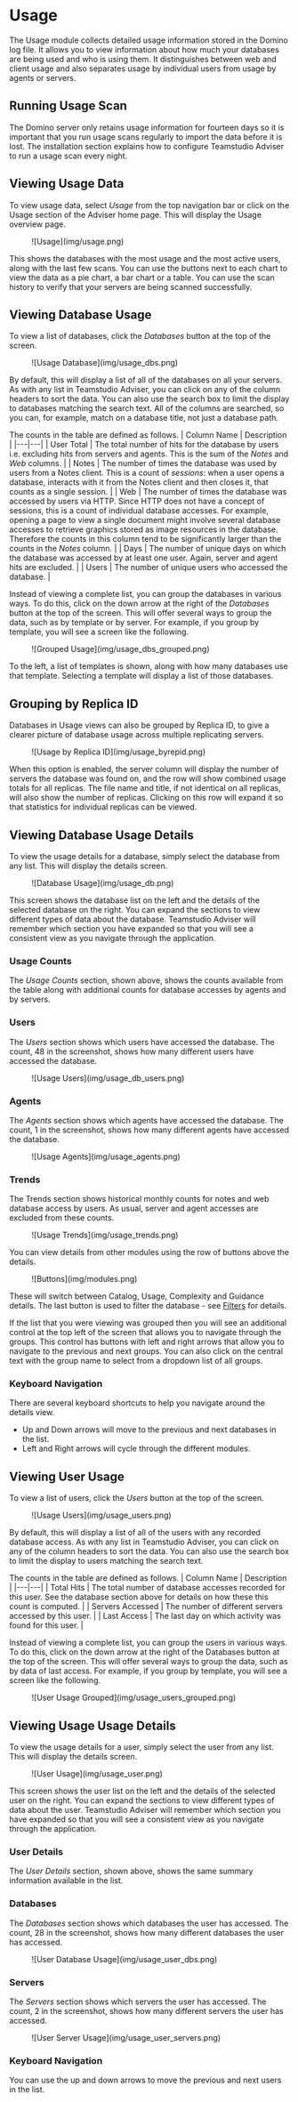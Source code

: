 # Usage

The Usage module collects detailed usage information stored in the Domino log file. It allows you to view information about how much your databases are being used and who is using them. It distinguishes between web and client usage and also separates usage by individual users from usage by agents or servers.

## Running Usage Scan
The Domino server only retains usage information for fourteen days so it is important that you run usage scans regularly to import the data before it is lost. The installation section explains how to configure Teamstudio Adviser to run a usage scan every night.

## Viewing Usage Data
To view usage data, select *Usage* from the top navigation bar or click on the Usage section of the Adviser home page. This will display the Usage overview page.
<figure markdown="1">
  ![Usage](img/usage.png)
</figure>
This shows the databases with the most usage and the most active users, along with the last few scans. You can use the buttons next to each chart to view the data as a pie chart, a bar chart or a table. You can use the scan history to verify that your servers are being scanned successfully.

## Viewing Database Usage
To view a list of databases, click the *Databases* button at the top of the screen. 
<figure markdown="1">
  ![Usage Database](img/usage_dbs.png)
</figure>
By default, this will display a list of all of the databases on all your servers. As with any list in Teamstudio Adviser, you can click on any of the column headers to sort the data. You can also use the search box to limit the display to databases matching the search text. All of the columns are searched, so you can, for example, match on a database title, not just a database path.

The counts in the table are defined as follows.
| Column Name | Description |
|---|---|
| User Total | The total number of hits for the database by users i.e. excluding hits from servers and agents. This is the sum of the *Notes* and *Web* columns. |
| Notes | The number of times the database was used by users from a Notes client. This is a count of *sessions*: when a user opens a database, interacts with it from the Notes client and then closes it, that counts as a single session. |
| Web | The number of times the database was accessed by users via HTTP. Since HTTP does not have a concept of sessions, this is a count of individual database accesses. For example, opening a page to view a single document might involve several database accesses to retrieve graphics stored as image resources in the database. Therefore the counts in this column tend to be significantly larger than the counts in the *Notes* column. |
| Days | The number of unique days on which the database was accessed by at least one user. Again, server and agent hits are excluded. |
| Users | The number of unique users who accessed the database. |

Instead of viewing a complete list, you can group the databases in various ways. To do this, click on the down arrow at the right of the *Databases* button at the top of the screen. This will offer several ways to group the data, such as by template or by server. For example, if you group by template, you will see a screen like the following.
<figure markdown="1">
  ![Grouped Usage](img/usage_dbs_grouped.png)
</figure>
To the left, a list of templates is shown, along with how many databases use that template. Selecting a template will display a list of those databases.

## Grouping by Replica ID
Databases in Usage views can also be grouped by Replica ID, to give a clearer picture of database usage across multiple replicating servers.
<figure markdown="1">
  ![Usage by Replica ID](img/usage_byrepid.png)
</figure>
When this option is enabled, the server column will display the number of servers the database was found on, and the row will show combined usage totals for all replicas. The file name and title, if not identical on all replicas, will also show the number of replicas. Clicking on this row will expand it so that statistics for individual replicas can be viewed.

## Viewing Database Usage Details
To view the usage details for a database, simply select the database from any list. This will display the details screen.
<figure markdown="1">
  ![Database Usage](img/usage_db.png)
</figure>
This screen shows the database list on the left and the details of the selected database on the right. You can expand the sections to view different types of data about the database. Teamstudio Adviser will remember which section you have expanded so that you will see a consistent view as you navigate through the application.

### Usage Counts
The *Usage Counts* section, shown above, shows the counts available from the table along with additional counts for database accesses by agents and by servers.

### Users
The *Users* section shows which users have accessed the database. The count, 48 in the screenshot, shows how many different users have accessed the database.
<figure markdown="1">
  ![Usage Users](img/usage_db_users.png)
</figure>

### Agents
The *Agents* section shows which agents have accessed the database. The count, 1 in the screenshot, shows how many different agents have accessed the database.
<figure markdown="1">
  ![Usage Agents](img/usage_agents.png)
</figure>

### Trends
The Trends section shows historical monthly counts for notes and web database access by users. As usual, server and agent accesses are excluded from these counts.
<figure markdown="1">
  ![Usage Trends](img/usage_trends.png)
</figure>

You can view details from other modules using the row of buttons above the details.
<figure markdown="1">
  ![Buttons](img/modules.png)
</figure>
 
These will switch between Catalog, Usage, Complexity and Guidance details. The last button is used to filter the database - see [Filters](filters.md) for details.

If the list that you were viewing was grouped then you will see an additional control at the top left of the screen that allows you to navigate through the groups. This control has buttons with left and right arrows that allow you to navigate to the previous and next groups. You can also click on the central text with the group name to select from a dropdown list of all groups.

### Keyboard Navigation
There are several keyboard shortcuts to help you navigate around the details view.

* Up and Down arrows will move to the previous and next databases in the list.
* Left and Right arrows will cycle through the different modules.

## Viewing User Usage
To view a list of users, click the *Users* button at the top of the screen.
<figure markdown="1">
  ![Usage Users](img/usage_users.png)
</figure>

By default, this will display a list of all of the users with any recorded database access. As with any list in Teamstudio Adviser, you can click on any of the column headers to sort the data. You can also use the search box to limit the display to users matching the search text.

The counts in the table are defined as follows.
| Column Name | Description |
|---|---|
| Total Hits | The total number of database accesses recorded for this user. See the database section above for details on how these this count is computed. |
| Servers Accessed | The number of different servers accessed by this user. |
| Last Access | The last day on which activity was found for this user. |

Instead of viewing a complete list, you can group the users in various ways. To do this, click on the down arrow at the right of the Databases button at the top of the screen. This will offer several ways to group the data, such as by data of last access. For example, if you group by template, you will see a screen like the following.
<figure markdown="1">
  ![User Usage Grouped](img/usage_users_grouped.png)
</figure>

## Viewing Usage Usage Details
To view the usage details for a user, simply select the user from any list. This will display the details screen.
<figure markdown="1">
  ![User Usage](img/usage_user.png)
</figure>
This screen shows the user list on the left and the details of the selected user on the right. You can expand the sections to view different types of data about the user. Teamstudio Adviser will remember which section you have expanded so that you will see a consistent view as you navigate through the application.

### User Details
The *User Details* section, shown above, shows the same summary information available in the list.

### Databases
The *Databases* section shows which databases the user has accessed. The count, 28 in the screenshot, shows how many different databases the user has accessed.
<figure markdown="1">
  ![User Database Usage](img/usage_user_dbs.png)
</figure>

### Servers
The *Servers* section shows which servers the user has accessed. The count, 2 in the screenshot, shows how many different servers the user has accessed.
<figure markdown="1">
  ![User Server Usage](img/usage_user_servers.png)
</figure>

### Keyboard Navigation
You can use the up and down arrows to move the previous and next users in the list.